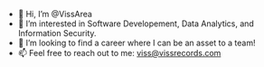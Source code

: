 - 👋 Hi, I’m @VissArea
- 👀 I’m interested in Software Developement, Data Analytics, and Information Security.
- 👀 I’m looking to find a career where I can be an asset to a team!
- 📫 Feel free to reach out to me: viss@vissrecords.com

<!---
VissArea/VissArea is a ✨ special ✨ repository because its `README.md` (this file) appears on your GitHub profile.
You can click the Preview link to take a look at your changes.
--->
